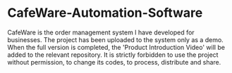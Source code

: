 # CafeWare-Automation-Software
CafeWare is the order management system I have developed for businesses.
The project has been uploaded to the system only as a demo. When the full version is completed, the 'Product Introduction Video' will be added to the relevant repository. It is strictly forbidden to use the project without permission, to change its codes, to process, distribute and share.
